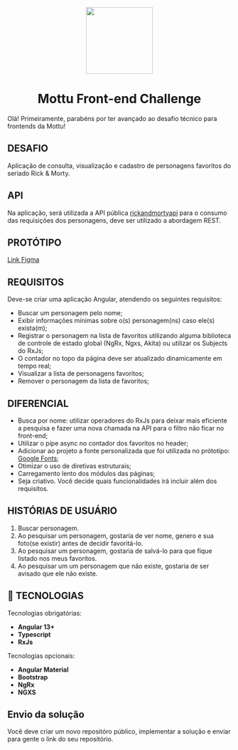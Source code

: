 
<p align="center"><img src="https://mottu.com.br/wp-content/uploads/2022/02/Mottu-grupo-verde-horizontal.png" width="150" /></p>
<h1 align="center">Mottu Front-end Challenge</h1>

Olá! 
Primeiramente, parabéns por ter avançado ao desafio técnico para frontends da Mottu! 

## DESAFIO

<p>
  Aplicação de consulta, visualização e cadastro de personagens favoritos do seriado Rick & Morty.
</p>

## API
Na aplicação, será utilizada a API pública [rickandmortyapi](https://rickandmortyapi.com/documentation/#introduction) para o consumo das requisições dos personagens, deve ser utilizado a abordagem REST.

## PROTÓTIPO
[Link Figma](https://www.figma.com/file/c8xS5wew3KBVVY62BS2imT/.%F0%9F%94%93-%5BInterno%5D-Teste-t%C3%A9cnico?type=design&node-id=1%3A210&mode=design&t=vHzykxexPvSxZoFk-1) 

## REQUISITOS
Deve-se criar uma aplicação Angular, atendendo os seguintes requisitos:
* Buscar um personagem pelo nome;
* Exibir informações mínimas sobre o(s) personagem(ns) caso ele(s) exista(m);
* Registrar o personagem na lista de favoritos utilizando alguma biblioteca de controle de estado global (NgRx, Ngxs, Akita) ou utilizar os Subjects do RxJs;
* O contador no topo da página deve ser atualizado dinamicamente em tempo real;
* Visualizar a lista de personagens favoritos;
* Remover o personagem da lista de favoritos;

## DIFERENCIAL
* Busca por nome: utilizar operadores do RxJs para deixar mais eficiente a pesquisa e fazer uma nova chamada na API para o filtro não ficar no front-end;
* Utilizar o pipe async no contador dos favoritos no header;
* Adicionar ao projeto a fonte personalizada que foi utilizada no prótotipo: [Google Fonts](https://fonts.google.com/share?selection.family=Creepster|Poppins);
* Otimizar o uso de diretivas estruturais;
* Carregamento lento dos módulos das páginas;
* Seja criativo. Você decide quais funcionalidades irá incluir além dos requisitos.

## HISTÓRIAS DE USUÁRIO
1. Buscar personagem.
2. Ao pesquisar um personagem, gostaria de ver nome, genero e sua foto(se existir) antes de decidir favoritá-lo.
3. Ao pesquisar um personagem, gostaria de salvá-lo para que fique listado nos meus favoritos.
4. Ao pesquisar um um personagem que não existe, gostaria de ser avisado que ele não existe.

## :rocket: TECNOLOGIAS
Tecnologias obrigatórias:
- **Angular 13+** 
- **Typescript** 
- **RxJs**

 Tecnologias opcionais:

- **Angular Material**
- **Bootstrap**
- **NgRx**
- **NGXS** 

Envio da solução
-------------------------
Você deve criar um novo repositóro público, implementar a solução e enviar para gente o link do seu repositório.
